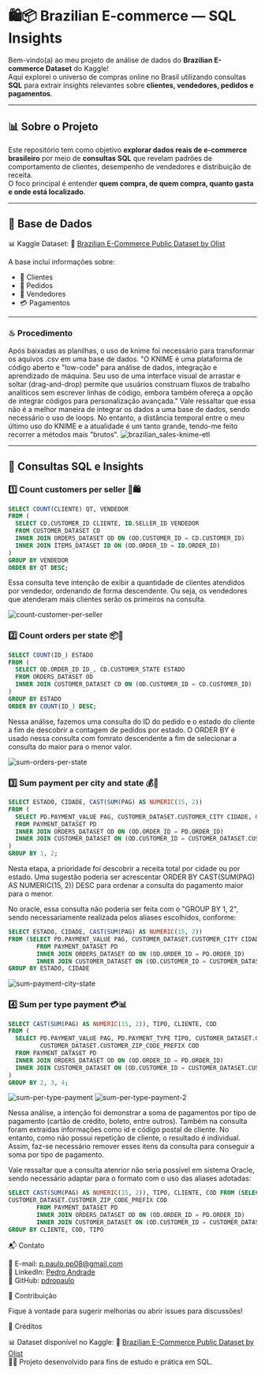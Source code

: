 # 🛍️📦 Brazilian E-commerce — SQL Insights

Bem-vindo(a) ao meu projeto de análise de dados do **Brazilian E-commerce Dataset** do Kaggle!  
Aqui explorei o universo de compras online no Brasil utilizando consultas **SQL** para extrair insights relevantes sobre **clientes, vendedores, pedidos e pagamentos**.  

---

## 📊 Sobre o Projeto

Este repositório tem como objetivo **explorar dados reais de e-commerce brasileiro** por meio de **consultas SQL** que revelam padrões de comportamento de clientes, desempenho de vendedores e distribuição de receita.  
O foco principal é entender **quem compra, de quem compra, quanto gasta e onde está localizado**.

---

## 🧠 Base de Dados  
📊 Kaggle Dataset: 🔗 [Brazilian E-Commerce Public Dataset by Olist](https://www.kaggle.com/datasets/olistbr/brazilian-ecommerce) 

A base inclui informações sobre:
- 👤 Clientes  
- 🛒 Pedidos  
- 🏬 Vendedores  
- 💳 Pagamentos  

---

### ♨ Procedimento
Após baixadas as planilhas, o uso de knime foi necessário para transformar os aquivos .csv em uma base de dados. 
"O KNIME é uma plataforma de código aberto e "low-code" para análise de dados, integração e aprendizado de máquina. Seu uso de uma interface visual de arrastar e soltar (drag-and-drop) permite que usuários construam fluxos de trabalho analíticos sem escrever linhas de código, embora também ofereça a opção de integrar códigos para personalização avançada." Vale ressaltar que essa não é a melhor maneira de integrar os dados a uma base de dados, sendo necessário o uso de loops. No entanto, a distância temporal entre o meu último uso do KNIME e a atualidade é um tanto grande, tendo-me feito recorrer a métodos mais "brutos".
![brazilian_sales-knime-etl](https://github.com/user-attachments/assets/40486059-becc-4ca3-af47-9cbf535369c4)  

---

## 🔎 Consultas SQL e Insights

### 1️⃣ Count customers per seller 👥🛍️

```sql
SELECT COUNT(CLIENTE) QT, VENDEDOR 
FROM (
  SELECT CD.CUSTOMER_ID CLIENTE, ID.SELLER_ID VENDEDOR 
  FROM CUSTOMER_DATASET CD
  INNER JOIN ORDERS_DATASET OD ON (OD.CUSTOMER_ID = CD.CUSTOMER_ID)
  INNER JOIN ITEMS_DATASET ID ON (OD.ORDER_ID = ID.ORDER_ID)
)
GROUP BY VENDEDOR
ORDER BY QT DESC;
```

Essa consulta teve intenção de exibir a quantidade de clientes atendidos por vendedor, ordenando de forma descendente. 
Ou seja, os vendedores que atenderam mais clientes serão os primeiros na consulta.

![count-customer-per-seller](https://github.com/user-attachments/assets/6554f6fa-50dd-4c35-a0c0-7f95b65a3d6b)

### 2️⃣ Count orders per state 📦📍

```sql
SELECT COUNT(ID_) ESTADO 
FROM (
  SELECT OD.ORDER_ID ID_, CD.CUSTOMER_STATE ESTADO 
  FROM ORDERS_DATASET OD
  INNER JOIN CUSTOMER_DATASET CD ON (OD.CUSTOMER_ID = CD.CUSTOMER_ID)
)
GROUP BY ESTADO
ORDER BY COUNT(ID_) DESC;
```

Nessa análise, fazemos uma consulta do ID do pedido e o estado do cliente a fim de descobrir a contagem de pedidos 
por estado. O ORDER BY é usado nessa consulta com fomrato descendente a fim de selecionar a consulta
do maior para o menor valor.

![sum-orders-per-state](https://github.com/user-attachments/assets/dfc5329c-4add-4234-a6df-13cb6aa997d4)

### 3️⃣ Sum payment per city and state 💰🌆

```sql
SELECT ESTADO, CIDADE, CAST(SUM(PAG) AS NUMERIC(15, 2))
FROM (
  SELECT PD.PAYMENT_VALUE PAG, CUSTOMER_DATASET.CUSTOMER_CITY CIDADE, CUSTOMER_DATASET.CUSTOMER_STATE ESTADO
  FROM PAYMENT_DATASET PD
  INNER JOIN ORDERS_DATASET OD ON (OD.ORDER_ID = PD.ORDER_ID)
  INNER JOIN CUSTOMER_DATASET ON (OD.CUSTOMER_ID = CUSTOMER_DATASET.CUSTOMER_ID)
)
GROUP BY 1, 2;
```

Nesta etapa, a prioridade foi descobrir a receita total por cidade ou por estado.
Uma sugestão poderia ser acrescentar ORDER BY CAST(SUM(PAG) AS NUMERIC(15, 2)) DESC
para ordenar a consulta do pagamento maior para o menor.

No oracle, essa consulta não poderia ser feita com o "GROUP BY 1, 2", sendo necessariamente
realizada pelos aliases escolhidos, conforme:
```sql
SELECT ESTADO, CIDADE, CAST(SUM(PAG) AS NUMERIC(15, 2))
FROM (SELECT PD.PAYMENT_VALUE PAG, CUSTOMER_DATASET.CUSTOMER_CITY CIDADE, CUSTOMER_DATASET.CUSTOMER_STATE ESTADO
		FROM PAYMENT_DATASET PD
		INNER JOIN ORDERS_DATASET OD ON (OD.ORDER_ID = PD.ORDER_ID)
		INNER JOIN CUSTOMER_DATASET ON (OD.CUSTOMER_ID = CUSTOMER_DATASET.CUSTOMER_ID))
GROUP BY ESTADO, CIDADE
```
![sum-payment-city-state](https://github.com/user-attachments/assets/a0564bee-19dc-4c73-93e8-7b1fba28e5ed)

### 4️⃣ Sum per type payment 💳📊

```sql
SELECT CAST(SUM(PAG) AS NUMERIC(15, 2)), TIPO, CLIENTE, COD 
FROM (
  SELECT PD.PAYMENT_VALUE PAG, PD.PAYMENT_TYPE TIPO, CUSTOMER_DATASET.CUSTOMER_ID CLIENTE, 
         CUSTOMER_DATASET.CUSTOMER_ZIP_CODE_PREFIX COD
  FROM PAYMENT_DATASET PD
  INNER JOIN ORDERS_DATASET OD ON (OD.ORDER_ID = PD.ORDER_ID)
  INNER JOIN CUSTOMER_DATASET ON (OD.CUSTOMER_ID = CUSTOMER_DATASET.CUSTOMER_ID)
)
GROUP BY 2, 3, 4;
```
![sum-per-type-payment](https://github.com/user-attachments/assets/3ff8bcc3-9d1f-4a9b-8832-684afb603951)
![sum-per-type-payment-2](https://github.com/user-attachments/assets/4f4a0262-8b4a-497e-926f-3e91eb60d3c4)

Nessa análise, a intenção foi demonstrar a soma de pagamentos por tipo de pagamento (cartão de crédito, boleto, entre outros).
Também na consulta foram extraídas informações como id e código postal de cliente. No entanto, como não possui repetição de 
cliente, o resultado é individual. Assim, faz-se necessário remover esses itens da consulta para conseguir a soma por tipo 
de pagamento.

Vale ressaltar que a consulta atenrior não seria possível em sistema Oracle, sendo necessário adaptar para o formato 
com o uso das aliases adotadas:
```sql
SELECT CAST(SUM(PAG) AS NUMERIC(15, 2)), TIPO, CLIENTE, COD FROM (SELECT PD.PAYMENT_VALUE PAG, PD.PAYMENT_TYPE TIPO, CUSTOMER_DATASET.CUSTOMER_ID CLIENTE, 
CUSTOMER_DATASET.CUSTOMER_ZIP_CODE_PREFIX COD
		FROM PAYMENT_DATASET PD
		INNER JOIN ORDERS_DATASET OD ON (OD.ORDER_ID = PD.ORDER_ID)
		INNER JOIN CUSTOMER_DATASET ON (OD.CUSTOMER_ID = CUSTOMER_DATASET.CUSTOMER_ID))
GROUP BY CLIENTE, COD, TIPO
```
📬 Contato

📧 E-mail: [p.paulo.pp08@gmail.com](p.paulo.pp08@gmail.com)  
💼 LinkedIn: [Pedro Andrade](https://www.linkedin.com/in/pdropaulora)  
🐙 GitHub: [pdropaulo](https://www.github.com/pdropaulo)  

🌟 Contribuição  

Fique à vontade para sugerir melhorias ou abrir issues para discussões!  

📌 Créditos  

📊 Dataset disponível no Kaggle: 🔗 [Brazilian E-Commerce Public Dataset by Olist](https://www.kaggle.com/datasets/olistbr/brazilian-ecommerce)  
👨‍💻 Projeto desenvolvido para fins de estudo e prática em SQL.  
